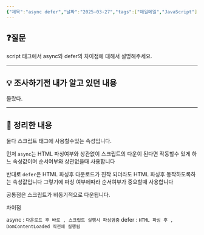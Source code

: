 ```yaml
---
{"제목":"async defer","날짜":"2025-03-27","tags":["매일메일","JavaScript"],"dg-publish":true,"permalink":"/매일메일/25년3월/async defer/","dgPassFrontmatter":true,"created":"2025-03-31T01:09:28.057+09:00","updated":"2025-05-08T04:38:08.901+09:00"}
---
```


## ❓질문

script 태그에서 async와 defer의 차이점에 대해서 설명해주세요.

---
## 💡 조사하기전 내가 알고 있던 내용

몰랐다.

---
## 🏫 정리한 내용

둘다 스크립트 태그에 사용할수있는 속성입니다.

먼저 `async`는 HTML 파싱여부와 상관없이 스크립트의 다운이 된다면 작동할수 있게 하느 속성값이며 순서여부와 상관없을때 사용합니다

반대로 `defer`은 HTML 파싱후 다운로드가 진작 되더라도 HTML 파싱후 동작하도록하는 속성값입니다 그렇기에 파싱 여부에따라 순서여부가 중요할때 사용합니다

공통점은 스크립트가 비동기적으로 다운됩니다.

차이점

async : `다운로드 후 바로 , 스크립트 실행시 파싱멈춤`
defer : `HTML 파싱 후 , DomContentLoaded 직전에 실행됨`